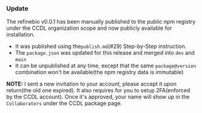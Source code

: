 ### Update

The refinebio v0.0.1 has been manually published to the public npm registry under the CCDL organization scope and now publicly available for installation.

- It was published using the`publish.md`(#29) Step-by-Step instruction.
- The `package.json` was updated for this release and merged into `dev` and `main`
- It can be unpublished at any time, except that the same `package@version` combination won't be available(the npm registry data is immutable)

**NOTE:** I sent a new invitation to your account, please accept it upon return(the old one expired). It also requires for you to setup 2FA(enforced by the CCDL account). Once it's approved, your name will show up in the `Collaborators` under the CCDL package page.
